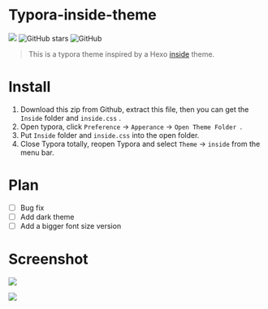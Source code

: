 # Typora-inside-theme

[![](https://img.shields.io/badge/blog-%40hanry-red?style=flat-square)](https://blog.hanry.com)  ![GitHub stars](https://img.shields.io/github/stars/FishionYu/typora-inside-theme?style=flat-square)  ![GitHub](https://img.shields.io/github/license/FishionYu/typora-inside-theme?style=flat-square)  

> This is a typora theme inspired by a Hexo [inside](https://github.com/ikeq/hexo-theme-inside) theme.

# Install

1. Download this zip from Github,  extract this file, then you can get the  `Inside` folder and `inside.css` .
2. Open typora, click `Preference` → `Apperance` → `Open Theme Folder `.
3. Put `Inside` folder and `inside.css` into the open folder.
4. Close Typora totally, reopen Typora and select `Theme` → `inside` from the menu bar.

# Plan

- [ ] Bug fix
- [ ] Add dark theme
- [ ] Add a bigger font size version

# Screenshot

![](https://cdn.jsdelivr.net/gh/FishionYu/Rayyu-sPic@master/img/JJYTdA.png)

![](https://cdn.jsdelivr.net/gh/FishionYu/Rayyu-sPic@master/img/1aGQwy.png)


